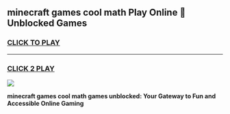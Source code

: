 
## minecraft games cool math Play Online 👋 Unblocked Games
<h3>
<a href="https://news.freeplayer.one?title=minecraft_games_cool_math&ref=17CMG">CLICK TO PLAY</a></h3>
<hr>

<h3>
<a href="https://news.freeplayer.one?title=minecraft_games_cool_math&ref=17CMG">CLICK 2 PLAY</a>
  
</h3>

<a href="https://news.freeplayer.one?title=minecraft_games_cool_math&ref=17CMG/"><img src="https://clearcache.store/games.png"></a>


**minecraft games cool math games unblocked: Your Gateway to Fun and Accessible Online Gaming**
